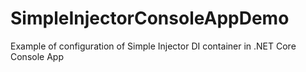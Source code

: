 # SimpleInjectorConsoleAppDemo
Example of configuration of Simple Injector DI container in .NET Core Console App

